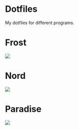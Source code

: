 # Dotfiles
My dotfiles for different programs.

# Frost
![](https://github.com/midnightxd/dotfiles/blob/main/Frost/frost.png)

# Nord
![](https://github.com/midnightxd/dotfiles/blob/main/Nord/nord.png)

# Paradise
![](https://github.com/midnightxd/dotfiles/blob/main/Paradise/paradise.png)
